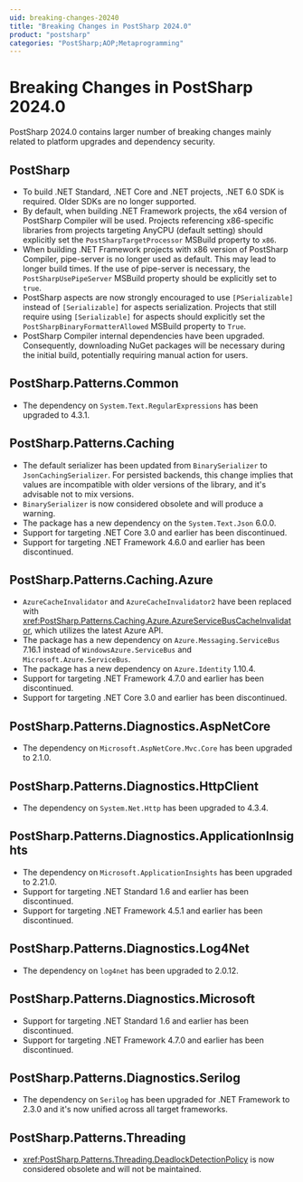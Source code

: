 ```yaml
---
uid: breaking-changes-20240
title: "Breaking Changes in PostSharp 2024.0"
product: "postsharp"
categories: "PostSharp;AOP;Metaprogramming"
---
```

# Breaking Changes in PostSharp 2024.0

PostSharp 2024.0 contains larger number of breaking changes mainly related to platform upgrades and dependency security.

## PostSharp
* To build .NET Standard, .NET Core and .NET projects, .NET 6.0 SDK is required. Older SDKs are no longer supported.
* By default, when building .NET Framework projects, the x64 version of PostSharp Compiler will be used. 
  Projects referencing x86-specific libraries from projects targeting AnyCPU (default setting) should explicitly set the `PostSharpTargetProcessor` MSBuild property to `x86`.
* When building .NET Framework projects with x86 version of PostSharp Compiler, pipe-server is no longer used as default. This may lead to longer build times.
  If the use of pipe-server is necessary, the `PostSharpUsePipeServer` MSBuild property should be explicitly set to `true`.
* PostSharp aspects are now strongly encouraged to use `[PSerializable]` instead of `[Serializable]` for aspects serialization. 
  Projects that still require using `[Serializable]` for aspects should explicitly set the `PostSharpBinaryFormatterAllowed` MSBuild property to `True`.
* PostSharp Compiler internal dependencies have been upgraded. Consequently, downloading NuGet packages will be necessary during the initial build, potentially requiring manual action for users.

## PostSharp.Patterns.Common
* The dependency on `System.Text.RegularExpressions` has been upgraded to 4.3.1.

## PostSharp.Patterns.Caching
* The default serializer has been updated from `BinarySerializer` to `JsonCachingSerializer`. For persisted backends, this change implies that values are incompatible with older versions of the library, and it's advisable not to mix versions.
* `BinarySerializer` is now considered obsolete and will produce a warning.
* The package has a new dependency on the `System.Text.Json` 6.0.0.
* Support for targeting .NET Core 3.0 and earlier has been discontinued.
* Support for targeting .NET Framework 4.6.0 and earlier has been discontinued.

## PostSharp.Patterns.Caching.Azure
* `AzureCacheInvalidator` and `AzureCacheInvalidator2` have been replaced with <xref:PostSharp.Patterns.Caching.Azure.AzureServiceBusCacheInvalidator>, which utilizes the latest Azure API.
* The package has a new dependency on `Azure.Messaging.ServiceBus` 7.16.1 instead of `WindowsAzure.ServiceBus` and `Microsoft.Azure.ServiceBus`.
* The package has a new dependency on `Azure.Identity` 1.10.4.
* Support for targeting .NET Framework 4.7.0 and earlier has been discontinued.
* Support for targeting .NET Core 3.0 and earlier has been discontinued.

## PostSharp.Patterns.Diagnostics.AspNetCore
* The dependency on `Microsoft.AspNetCore.Mvc.Core` has been upgraded to 2.1.0.

## PostSharp.Patterns.Diagnostics.HttpClient
* The dependency on `System.Net.Http` has been upgraded to 4.3.4.

## PostSharp.Patterns.Diagnostics.ApplicationInsights
* The dependency on `Microsoft.ApplicationInsights` has been upgraded to 2.21.0.
* Support for targeting .NET Standard 1.6 and earlier has been discontinued.
* Support for targeting .NET Framework 4.5.1 and earlier has been discontinued.

## PostSharp.Patterns.Diagnostics.Log4Net
* The dependency on `log4net` has been upgraded to 2.0.12.

## PostSharp.Patterns.Diagnostics.Microsoft
* Support for targeting .NET Standard 1.6 and earlier has been discontinued.
* Support for targeting .NET Framework 4.7.0 and earlier has been discontinued.

## PostSharp.Patterns.Diagnostics.Serilog
* The dependency on `Serilog` has been upgraded for .NET Framework to 2.3.0 and it's now unified across all target frameworks.

## PostSharp.Patterns.Threading
* <xref:PostSharp.Patterns.Threading.DeadlockDetectionPolicy> is now considered obsolete and will not be maintained.